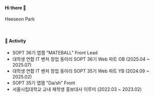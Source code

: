 #### Hi there 👋
Heeseon Park

<br/>

#### 🚀 Activity
- SOPT 36기 앱잼 "MATEBALL" Front Lead
- 대학생 연합 IT 벤처 창업 동아리 SOPT 36기 Web 파트 OB (2025.04 ~ 2025.07)
- 대학생 연합 IT 벤처 창업 동아리 SOPT 35기 Web 파트 YB (2024.09 ~ 2025.02)
- SOPT 35기 앱잼 "Da/sh" Front
- 서울시립대학교 교내 재학생 홍보대사 이루미 (2022.03 ~ 2023.02)

  
